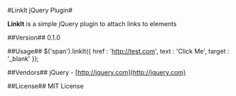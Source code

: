 #LinkIt jQuery Plugin#

**LinkIt** is a simple jQuery plugin to attach links to elements

##Version##
0.1.0

##Usage##
        $('span').linkIt({
          href : 'http://test.com',
          text : 'Click Me',
          target   : '_blank'
        });

##Vendors##
jQuery - [http://jquery.com](http://jquery.com)

##License##
MIT License
